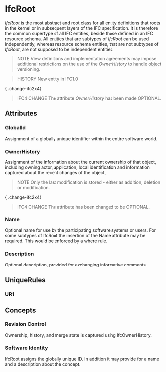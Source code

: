 # IfcRoot

_IfcRoot_ is the most abstract and root class for all entity definitions that roots in the kernel or in subsequent layers of the IFC specification. It is therefore the common supertype of all IFC entities, beside those defined in an IFC resource schema. All entities that are subtypes of _IfcRoot_ can be used independently, whereas resource schema entities, that are not subtypes of _IfcRoot_, are not supposed to be independent entities.

> NOTE View definitions and implementation agreements may impose additional restrictions on the use of the _OwnerHistory_ to handle object versioning.

> HISTORY New entity in IFC1.0

{ .change-ifc2x4}
> IFC4 CHANGE The attribute _OwnerHistory_ has been made OPTIONAL.

## Attributes

### GlobalId
Assignment of a globally unique identifier within the entire software world.

### OwnerHistory
Assignment of the information about the current ownership of that object, including owning actor, application, local identification and information captured about the recent changes of the object,

> NOTE Only the last modification is stored - either as addition, deletion or modification.

{ .change-ifc2x4}
> IFC4 CHANGE The attribute has been changed to be OPTIONAL.

### Name
Optional name for use by the participating software systems or users. For some subtypes of IfcRoot the insertion of the Name attribute may be required. This would be enforced by a where rule.

### Description
Optional description, provided for exchanging informative comments.

## UniqueRules

### UR1

## Concepts

### Revision Control

Ownership, history, and merge state is captured using IfcOwnerHistory.

### Software Identity

IfcRoot assigns the globally unique ID. In addition it may provide for a name and a description about the concept.

